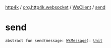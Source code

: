 [http4k](../../index.md) / [org.http4k.websocket](../index.md) / [WsClient](index.md) / [send](./send.md)

# send

`abstract fun send(message: `[`WsMessage`](../-ws-message/index.md)`): `[`Unit`](https://kotlinlang.org/api/latest/jvm/stdlib/kotlin/-unit/index.html)